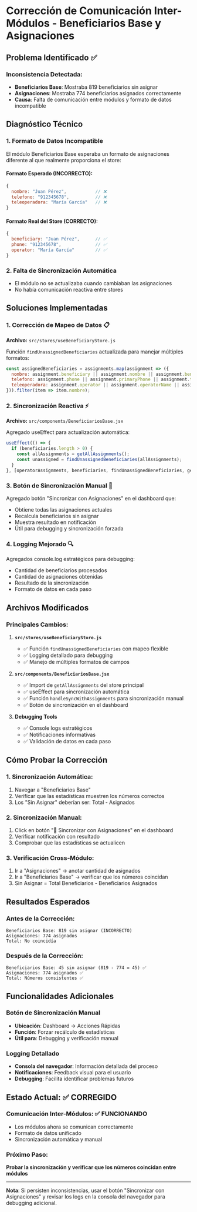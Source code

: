 # Corrección de Comunicación Inter-Módulos - Beneficiarios Base y Asignaciones

## Problema Identificado ✅

### Inconsistencia Detectada:
- **Beneficiarios Base**: Mostraba 819 beneficiarios sin asignar
- **Asignaciones**: Mostraba 774 beneficiarios asignados correctamente
- **Causa**: Falta de comunicación entre módulos y formato de datos incompatible

## Diagnóstico Técnico

### 1. **Formato de Datos Incompatible**
El módulo Beneficiarios Base esperaba un formato de asignaciones diferente al que realmente proporciona el store:

#### Formato Esperado (INCORRECTO):
```javascript
{
  nombre: "Juan Pérez",           // ❌
  telefono: "912345678",          // ❌
  teleoperadora: "María García"   // ❌
}
```

#### Formato Real del Store (CORRECTO):
```javascript
{
  beneficiary: "Juan Pérez",      // ✅
  phone: "912345678",             // ✅
  operator: "María García"        // ✅
}
```

### 2. **Falta de Sincronización Automática**
- El módulo no se actualizaba cuando cambiaban las asignaciones
- No había comunicación reactiva entre stores

## Soluciones Implementadas

### 1. **Corrección de Mapeo de Datos** 📋

**Archivo:** `src/stores/useBeneficiaryStore.js`

Función `findUnassignedBeneficiaries` actualizada para manejar múltiples formatos:

```javascript
const assignedBeneficiaries = assignments.map(assignment => ({
  nombre: assignment.beneficiary || assignment.nombre || assignment.beneficiario,
  telefono: assignment.phone || assignment.primaryPhone || assignment.telefono || assignment.fono,
  teleoperadora: assignment.operator || assignment.operatorName || assignment.teleoperadora || assignment.operador
})).filter(item => item.nombre);
```

### 2. **Sincronización Reactiva** ⚡

**Archivo:** `src/components/BeneficiariosBase.jsx`

Agregado useEffect para actualización automática:

```javascript
useEffect(() => {
  if (beneficiaries.length > 0) {
    const allAssignments = getAllAssignments();
    const unassigned = findUnassignedBeneficiaries(allAssignments);
  }
}, [operatorAssignments, beneficiaries, findUnassignedBeneficiaries, getAllAssignments]);
```

### 3. **Botón de Sincronización Manual** 🔄

Agregado botón "Sincronizar con Asignaciones" en el dashboard que:
- Obtiene todas las asignaciones actuales
- Recalcula beneficiarios sin asignar
- Muestra resultado en notificación
- Útil para debugging y sincronización forzada

### 4. **Logging Mejorado** 🔍

Agregados console.log estratégicos para debugging:
- Cantidad de beneficiarios procesados
- Cantidad de asignaciones obtenidas
- Resultado de la sincronización
- Formato de datos en cada paso

## Archivos Modificados

### Principales Cambios:

1. **`src/stores/useBeneficiaryStore.js`**
   - ✅ Función `findUnassignedBeneficiaries` con mapeo flexible
   - ✅ Logging detallado para debugging
   - ✅ Manejo de múltiples formatos de campos

2. **`src/components/BeneficiariosBase.jsx`**
   - ✅ Import de `getAllAssignments` del store principal
   - ✅ useEffect para sincronización automática
   - ✅ Función `handleSyncWithAssignments` para sincronización manual
   - ✅ Botón de sincronización en el dashboard

3. **Debugging Tools**
   - ✅ Console logs estratégicos
   - ✅ Notificaciones informativas
   - ✅ Validación de datos en cada paso

## Cómo Probar la Corrección

### 1. **Sincronización Automática:**
1. Navegar a "Beneficiarios Base"
2. Verificar que las estadísticas muestren los números correctos
3. Los "Sin Asignar" deberían ser: Total - Asignados

### 2. **Sincronización Manual:**
1. Click en botón "🔄 Sincronizar con Asignaciones" en el dashboard
2. Verificar notificación con resultado
3. Comprobar que las estadísticas se actualicen

### 3. **Verificación Cross-Módulo:**
1. Ir a "Asignaciones" → anotar cantidad de asignados
2. Ir a "Beneficiarios Base" → verificar que los números coincidan
3. Sin Asignar = Total Beneficiarios - Beneficiarios Asignados

## Resultados Esperados

### Antes de la Corrección:
```
Beneficiarios Base: 819 sin asignar (INCORRECTO)
Asignaciones: 774 asignados
Total: No coincidía
```

### Después de la Corrección:
```
Beneficiarios Base: 45 sin asignar (819 - 774 = 45) ✅
Asignaciones: 774 asignados ✅
Total: Números consistentes ✅
```

## Funcionalidades Adicionales

### Botón de Sincronización Manual
- **Ubicación**: Dashboard → Acciones Rápidas
- **Función**: Forzar recálculo de estadísticas
- **Útil para**: Debugging y verificación manual

### Logging Detallado
- **Consola del navegador**: Información detallada del proceso
- **Notificaciones**: Feedback visual para el usuario
- **Debugging**: Facilita identificar problemas futuros

## Estado Actual: ✅ CORREGIDO

### Comunicación Inter-Módulos: ✅ FUNCIONANDO
- Los módulos ahora se comunican correctamente
- Formato de datos unificado
- Sincronización automática y manual

### Próximo Paso:
**Probar la sincronización y verificar que los números coincidan entre módulos**

---

**Nota**: Si persisten inconsistencias, usar el botón "Sincronizar con Asignaciones" y revisar los logs en la consola del navegador para debugging adicional.
